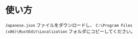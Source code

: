 # 使い方

```Japanese.json``` ファイルをダウンロードし、 ```C:\Program Files (x86)\RustEdit\Localization``` フォルダにコピーしてください。
